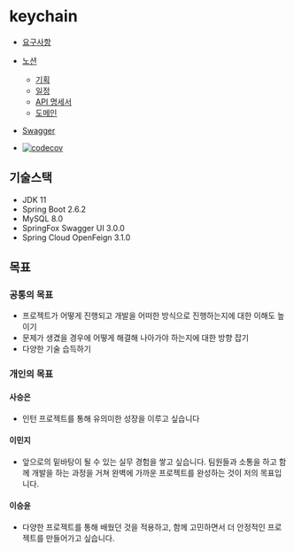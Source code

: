 # keychain
* [요구사항](https://clickim.notion.site/27e686a1d9b94d5d9424cc8e263a3ef0)
  
* [노션](https://www.notion.so/8f70d699c33e478491e885effa38c460)
   * [기획](https://www.notion.so/327b466c5a9144a3b5145c3bf26511f2)
   * [일정](https://www.notion.so/b59f6070ca7b4ddcb39a9a8d7e675bad)
   * [API 명세서](https://www.notion.so/API-c08082e3d3664036900cc3b15f84cd82)
   * [도메인](https://www.notion.so/f18d17c60ab74d54b0cc728132eed614?v=1997112ad89f40a1b4106a5aebe1dbd8)

* [Swagger](https://jobda-keychain.link/swagger-ui/index.html#)
* [![codecov](https://codecov.io/gh/jobda-keychain/keychain/branch/release_3.0.0/graph/badge.svg?token=Q8U1HI0QV0)](https://codecov.io/gh/jobda-keychain/keychain)

## 기술스택
* JDK 11
* Spring Boot 2.6.2
* MySQL 8.0
* SpringFox Swagger UI 3.0.0
* Spring Cloud OpenFeign 3.1.0

## 목표
### 공통의 목표
* 프로젝트가 어떻게 진행되고 개발을 어떠한 방식으로 진행하는지에 대한 이해도 높이기
* 문제가 생겼을 경우에 어떻게 해결해 나아가야 하는지에 대한 방향 잡기
* 다양한 기술 습득하기

### 개인의 목표
#### 사승은
* 인턴 프로젝트를 통해 유의미한 성장을 이루고 싶습니다

#### 이민지
* 앞으로의 밑바탕이 될 수 있는 실무 경험을 쌓고 싶습니다.
팀원들과 소통을 하고 함께 개발을 하는 과정을 거쳐 완벽에 가까운 프로젝트를 완성하는 것이 저의 목표입니다.

#### 이승윤
* 다양한 프로젝트를 통해 배웠던 것을 적용하고, 함께 고민하면서 더 안정적인 프로젝트를 만들어가고 싶습니다.
